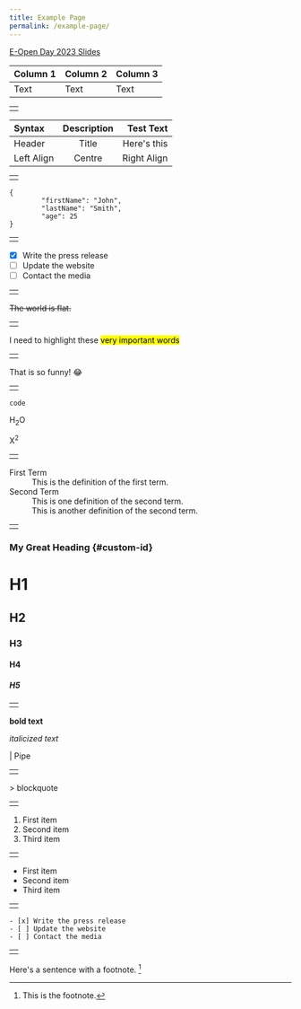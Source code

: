 ```yaml
---
title: Example Page
permalink: /example-page/
---
```

[E-Open Day 2023 Slides](https://drive.google.com/drive/folders/1qYf4We9WMiv5-1P0Gn53uwpe9RXkjp8d?usp=sharing)



| Column 1 | Column 2 | Column 3 |
| -------- | -------- | -------- |
| Text     | Text     | Text     |


||
| -------- | 
||


| Syntax      | Description | Test Text     |
| :---        |    :----:   |          ---: |
| Header      | Title       | Here's this   |
| Left Align | Centre | Right Align |


||
| -------- | 
||

```  
{  
		"firstName": "John",  
		"lastName": "Smith",  
		"age": 25  
}  
```

||
| -------- | 
||


- [x] Write the press release  
- [ ] Update the website  
- [ ] Contact the media

||
| -------- | 
||


~~The world is flat.~~

||
| -------- | 
||

I need to highlight these <mark>very important words</mark>

||
| -------- | 
||

That is so funny! :joy:

||
| -------- | 
||

`code`

H<sub>2</sub>O

X<sup>2</sup>

||
| -------- | 
||

<dl>
  <dt>First Term</dt>
  <dd>This is the definition of the first term.</dd>
  <dt>Second Term</dt>
  <dd>This is one definition of the second term. </dd>
  <dd>This is another definition of the second term.</dd>
</dl>

||
| -------- | 
||

### My Great Heading {#custom-id}

# H1
## H2
### H3
#### H4
##### H5

||
| -------- | 
||

**bold text**

*italicized text*

|  Pipe


||
| -------- | 
||


&gt; blockquote


||
| -------- | 
||

1. First item
2. Second item
3. Third item

||
| -------- | 
||

- First item  
- Second item  
- Third item

||
| -------- | 
||

    - [x] Write the press release
    - [ ] Update the website
    - [ ] Contact the media

||
| -------- | 
||

Here's a sentence with a footnote. [^1]

[^1]: This is the footnote.